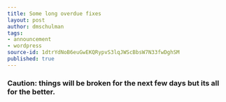 ```yaml
---
title: Some long overdue fixes
layout: post
author: dmschulman
tags:
- announcement
- wordpress
source-id: 1dtrYdNoB6euGwEKQRypvS3lqJWScBbsW7N33fwDghSM
published: true
---
```

### Caution: things will be broken for the next few days but its all for the better.

